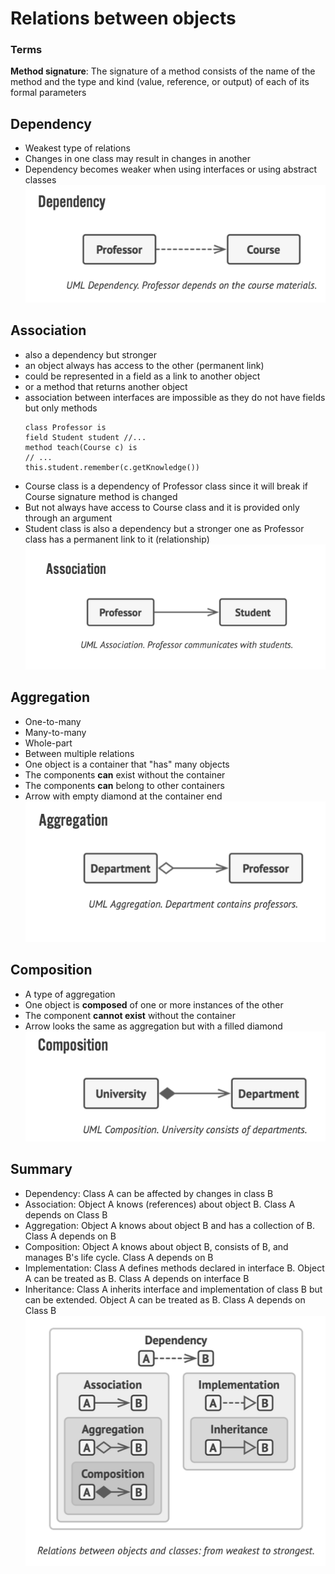 # Relations between objects

### Terms

**Method signature**: The signature of a method consists of the name of the method and the type and kind (value, reference, or output) of each of its formal parameters

## Dependency

- Weakest type of relations
- Changes in one class may result in changes in another
- Dependency becomes weaker when using interfaces or using abstract classes
  ![Alt Text](./images/dependency-arrow.png)

## Association

- also a dependency but stronger
- an object always has access to the other (permanent link)
- could be represented in a field as a link to another object
- or a method that returns another object
- association between interfaces are impossible as they do not have fields but only methods
  ```
  class Professor is
  field Student student //...
  method teach(Course c) is
  // ...
  this.student.remember(c.getKnowledge())
  ```
- Course class is a dependency of Professor class since it will break if Course signature method is changed
- But not always have access to Course class and it is provided only through an argument
- Student class is also a dependency but a stronger one as Professor class has a permanent link to it (relationship)
  ![Alt Text](./images/association-arrow.png)

## Aggregation

- One-to-many
- Many-to-many
- Whole-part
- Between multiple relations
- One object is a container that "has" many objects
- The components **can** exist without the container
- The components **can** belong to other containers
- Arrow with empty diamond at the container end
  ![Alt Text](./images/aggregation-arrow.png)

## Composition

- A type of aggregation
- One object is **composed** of one or more instances of the other
- The component **cannot exist** without the container
- Arrow looks the same as aggregation but with a filled diamond
  ![Alt Text](./images/composition-arrow.png)

## Summary

- Dependency: Class A can be affected by changes in class B
- Association: Object A knows (references) about object B. Class A depends on Class B
- Aggregation: Object A knows about object B and has a collection of B. Class A depends on B
- Composition: Object A knows about object B, consists of B, and manages B's life cycle. Class A depends on B
- Implementation: Class A defines methods declared in interface B. Object A can be treated as B. Class A depends on interface B
- Inheritance: Class A inherits interface and implementation of class B but can be extended. Object A can be treated as B. Class A depends on Class B
  ![Alt Text](./images/object-relations.png)
